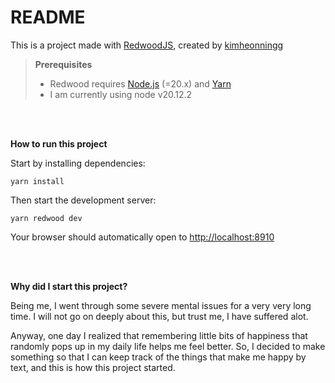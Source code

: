 # README

This is a project made with [RedwoodJS](https://redwoodjs.com), created by [kimheonningg](https://github.com/kimheonningg)

> **Prerequisites**
>
> - Redwood requires [Node.js](https://nodejs.org/en/) (=20.x) and [Yarn](https://yarnpkg.com/)
> - I am currently using node v20.12.2

<br/><br/>

**How to run this project**

Start by installing dependencies:

```
yarn install
```

Then start the development server:

```
yarn redwood dev
```

Your browser should automatically open to [http://localhost:8910](http://localhost:8910)

<br/><br/>

**Why did I start this project?**

Being me, I went through some severe mental issues for a very very long time. I will not go on deeply about this, but trust me, I have suffered alot.

Anyway, one day I realized that remembering little bits of happiness that randomly pops up in my daily life helps me feel better. So, I decided to make something so that I can keep track of the things that make me happy by text, and this is how this project started.
